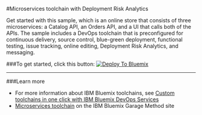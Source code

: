 #Microservices toolchain with Deployment Risk Analytics

Get started with this sample, which is an online store that consists of three microservices: a Catalog API, an Orders API, and a UI that calls both of the APIs. The sample includes a DevOps toolchain that is preconfigured for continuous delivery, source control, blue-green deployment, functional testing, issue tracking, online editing, Deployment Risk Analytics, and messaging. 

###To get started, click this button:
[![Deploy To Bluemix](https://new-console.ng.bluemix.net/devops/graphics/create_toolchain_button.png)](https://new-console.ng.bluemix.net/devops/setup/deploy/?repository=https%3A//github.com/open-toolchain/dra-toolchain-demo.git)

---
###Learn more

* For more information about IBM Bluemix toolchains, see [Custom toolchains in one click with IBM Bluemix DevOps Services](https://developer.ibm.com/devops-services/2016/06/16/open-toolchain-with-ibm-bluemix-devops-services/)
* [Microservices toolchain](https://www.ibm.com/devops/method/toolchains/microservices_toolchain) on the IBM Bluemix Garage Method site
